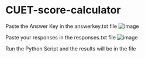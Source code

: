 # CUET-score-calculator

Paste the Answer Key in the answerkey.txt file
![image](https://github.com/madhavgupta2002/CUET-score-calculator/assets/91955358/523ac751-216b-4f15-ab82-b25c519cb885)

Paste your responses in the responses.txt file 
![image](https://github.com/madhavgupta2002/CUET-score-calculator/assets/91955358/6efee49a-d8b6-4cbd-be66-db08e0e3c314)

Run the Python Script and the results will be in the file
